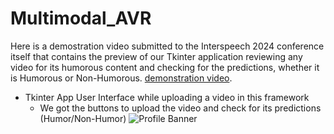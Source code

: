# Multimodal_AVR

Here is a demostration video submitted to the Interspeech 2024 conference itself that contains the preview of our Tkinter application reviewing any video for its humorous content and checking for the predictions, whether it is Humorous or Non-Humorous.
[demonstration video](https://drive.google.com/file/d/1szVDejYAwHGkO_e9dLsz2vJ_3nBqrsnj/view?usp=sharing).


- Tkinter App User Interface while uploading a video in this framework
  - We got the buttons to upload the video and check for its predictions (Humor/Non-Humor)
![Profile Banner](https://drive.google.com/file/d/1JQDSkD_wXPDwPKBQYrshGNp1v5F_Tcdn/view?usp=sharing)
